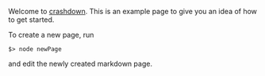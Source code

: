 Welcome to [crashdown](http://github.com/benrhughes/crashdown). This is an example page to give you an idea of how to get started. 

To create a new page, run

	$> node newPage

and edit the newly created markdown page.
